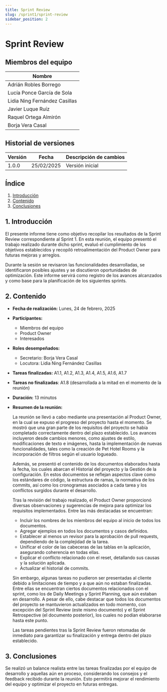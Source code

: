 ```yaml
---
title: Sprint Review
slug: /sprint1/sprint-review
sidebar_position: 2
---
```

# Sprint Review

## Miembros del equipo

| Nombre                        |
|-------------------------------|
| Adrián Robles Borrego         | 
| Lucía Ponce García de Sola    | 
| Lidia Ning Fernández Casillas | 
| Javier Luque Ruíz             | 
| Raquel Ortega Almirón         | 
| Borja Vera Casal              | 

## Historial de versiones  

| Versión | Fecha       | Descripción de cambios |
|---------|------------|------------------------|
| 1.0.0   | 25/02/2025 | Versión inicial        |


## Índice
1. [Introducción](#1-introducción)
2. [Contenido](#2-contenido)
3. [Conclusiones](#3-conclusiones)

## 1. Introducción

El presente informe tiene como objetivo recopilar los resultados de la Sprint Review correspondiente al Sprint 1. En esta reunión, el equipo presentó el trabajo realizado durante dicho sprint, evaluó el cumplimiento de los objetivos establecidos y recopiló retroalimentación del Product Owner para futuras mejoras y arreglos.

Durante la sesión se revisaron las funcionalidades desarrolladas, se identificaron posibles ajustes y se discutieron oportunidades de optimización. Este informe servirá como registro de los avances alcanzados y como base para la planificación de los siguientes sprints.

## 2. Contenido

- **Fecha de realización:** Lunes, 24 de febrero, 2025

- **Participantes:** 
    - Miembros del equipo
    - Product Owner
    - Interesados

- **Roles desempeñados:** 
    - Secretario: Borja Vera Casal
    - Locutora: Lidia Ning Fernández Casillas

- **Tareas finalizadas:** A1.1, A1.2, A1.3, A1.4, A1.5, A1.6, A1.7
- **Tareas no finalizadas**: A1.8 (desarrollada a la mitad en el momento de la reunión)
- **Duración:** 13 minutos

- **Resumen de la reunión:**

    La reunión se llevó a cabo mediante una presentación al Product Owner, en la cual se expuso el progreso del proyecto hasta el momento. Se mostró que una gran parte de los requisitos del proyecto se había completado correctamente dentro del plazo establecido. Los avances incluyeron desde cambios menores, como ajustes de estilo, modificaciones de texto e imágenes, hasta la implementación de nuevas funcionalidades, tales como la creación de Pet Hotel Rooms y la incorporación de filtros según el usuario logueado.

    Además, se presentó el contenido de los documentos elaborados hasta la fecha, los cuales abarcan el Historial del proyecto y la Gestión de la configuración. En estos documentos se reflejan aspectos clave como los estándares de código, la estructura de ramas, la normativa de los commits, así como los cronogramas asociados a cada tarea y los conflictos surgidos durante el desarrollo.

    Tras la revisión del trabajo realizado, el Product Owner proporcionó diversas observaciones y sugerencias de mejora para optimizar los requisitos implementados. Entre las más destacadas se encuentran:

    - Incluir los nombres de los miembros del equipo al inicio de todos los documentos.
    - Agregar ejemplos en todos los documentos y casos definidos.
    - Establecer al menos un revisor para la aprobación de pull requests, dependiendo de la complejidad de la tarea.
    - Unificar el color de las cabeceras de las tablas en la aplicación, asegurando coherencia en todas ellas.
    - Explicar el conflicto relacionado con el reset, detallando sus causas y la solución aplicada.
    - Actualizar el historial de commits.

    Sin embargo, algunas tareas no pudieron ser presentadas al cliente debido a limitaciones de tiempo y a que aún no estaban finalizadas. Entre ellas se encuentran ciertos documentos relacionados con el sprint, como los de Daily Meetings y Sprint Planning, que aún estaban en desarrollo. A pesar de ello, cabe destacar que todos los documentos del proyecto se mantuvieron actualizados en todo momento, con excepción del Sprint Review (este mismo documento) y el Sprint Retrospective (el documento posterior), los cuales no podían elaborarse hasta este punto.

    Las tareas pendientes tras la Sprint Review fueron retomadas de inmediato para garantizar su finalización y entrega dentro del plazo establecido.


## 3. Conclusiones

 Se realizó un balance realista entre las tareas finalizadas por el equipo de desarrollo y aquellas aún en proceso, considerando los consejos y el feedback recibido durante la reunión. Esto permitirá mejorar el rendimiento del equipo y optimizar el proyecto en futuras entregas.



